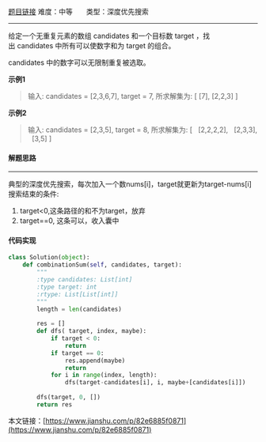  [题目链接](https://leetcode-cn.com/problems/combination-sum/)
难度：中等          &nbsp;&nbsp;&nbsp;&nbsp;&nbsp;&nbsp;类型：深度优先搜索  
***
 给定一个无重复元素的数组 candidates 和一个目标数 target ，找出 candidates 中所有可以使数字和为 target 的组合。

candidates 中的数字可以无限制重复被选取。
 
**示例1**
> 输入: candidates = [2,3,6,7], target = 7,
所求解集为:
[
  [7],
  [2,2,3]
]

**示例2**
>输入: candidates = [2,3,5], target = 8,
所求解集为:
[
  [2,2,2,2],
  [2,3,3],
  [3,5]
]

 
#### 解题思路
***
 典型的深度优先搜索，每次加入一个数nums[i]，target就更新为target-nums[i]
搜索结束的条件:
1. target<0,这条路径的和不为target，放弃
2. target==0, 这条可以，收入囊中



#### 代码实现
```python
class Solution(object):
    def combinationSum(self, candidates, target):
        """
        :type candidates: List[int]
        :type target: int
        :rtype: List[List[int]]
        """
        length = len(candidates)
         
        res = []
        def dfs( target, index, maybe):
            if target < 0:
                return
            if target == 0:
                res.append(maybe)
                return 
            for i in range(index, length):
                dfs(target-candidates[i], i, maybe+[candidates[i]])
        
        dfs(target, 0, [])
        return res
```

本文链接：[https://www.jianshu.com/p/82e6885f0871](https://www.jianshu.com/p/82e6885f0871)
